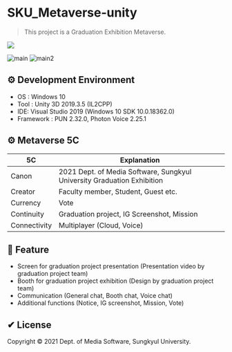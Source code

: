 # SKU_Metaverse-unity
> This project is a Graduation Exhibition Metaverse.
<p>
  <a><img src="https://img.shields.io/badge/unity3d-2019.3.5-blue?style=flat-square&logo=unity"></a>
</p>

![main](https://user-images.githubusercontent.com/61134850/138872276-69237784-3eb8-4010-8133-a1232bc6112c.jpg)
![main2](https://user-images.githubusercontent.com/61134850/139530596-5a0e9d78-153b-48e6-9179-77f717974ffe.png)

## ⚙ Development Environment
 * OS : Windows 10
 * Tool : Unity 3D 2019.3.5 (IL2CPP)
 * IDE: Visual Studio 2019 (Windows 10 SDK 10.0.18362.0)
 * Framework : PUN 2.32.0, Photon Voice 2.25.1

## ⚙ Metaverse 5C
| 5C | Explanation |
| ------ | ------ |
| Canon | 2021 Dept. of Media Software, Sungkyul University Graduation Exhibition |
| Creator | Faculty member, Student, Guest etc. |
| Currency | Vote |
| Continuity | Graduation project, IG Screenshot, Mission |
| Connectivity | Multiplayer (Cloud, Voice) |

## 🚀 Feature
 * Screen for graduation project presentation (Presentation video by graduation project team)
 * Booth for graduation project exhibition (Design by graduation project team)
 * Communication (General chat, Booth chat, Voice chat)
 * Additional functions (Notice, IG screenshot, Mission, Vote)

## ✔ License
Copyright © 2021 Dept. of Media Software, Sungkyul University.
